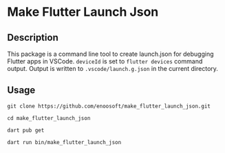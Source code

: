 # Make Flutter Launch Json

## Description
This package is a command line tool to create launch.json for debugging Flutter apps in VSCode. 
`deviceId` is set to `flutter devices` command output. Output is written to `.vscode/launch.g.json` in the current directory.

## Usage

```shell
git clone https://github.com/enoosoft/make_flutter_launch_json.git

cd make_flutter_launch_json

dart pub get

dart run bin/make_flutter_launch_json
```

